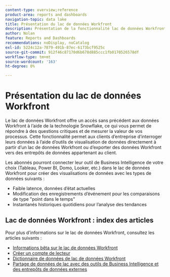 ```yaml
---
content-type: overview;reference
product-area: reports and dashboards
navigation-topic: data lake
title: Présentation du lac de données Workfront
description: Présentation de la fonctionnalité lac de données Workfront
author: Nolan
feature: Reports and Dashboards
recommendations: noDisplay, noCatalog
exl-id: 5224c12a-7879-491b-87ec-6173bcf9525c
source-git-commit: 912f46c87170d6b678d885ccc1fb0170526578df
workflow-type: tm+mt
source-wordcount: '163'
ht-degree: 0%

---
```


# Présentation du lac de données Workfront

Le lac de données Workfront offre un accès sans précédent aux données Workfront à l’aide de la technologie Snowflake, ce qui vous permet de répondre à des questions critiques et de mesurer la valeur de vos processus. Cette fonctionnalité permet aux clients d’entreprise d’interroger leurs données à l’aide d’outils de visualisation de données directement à partir d’un lac de données Workfront ou d’exporter des données Workfront vers des entrepôts de données appartenant au client.

Les abonnés pourront connecter leur outil de Business Intelligence de votre choix (Tableau, Power BI, Domo, Looker, etc.) dans le lac de données Workfront pour créer des visualisations de données avec les types de données suivants :

* Faible latence, données d’état actuelles
* Modification des enregistrements d’événement pour les comparaisons de type &quot;point dans le temps&quot;
* Instantanés historiques quotidiens pour l’analyse des tendances

## Lac de données Workfront : index des articles

Pour plus d’informations sur le lac de données Workfront, consultez les articles suivants :

* [Informations bêta sur le lac de données Workfront](/help/quicksilver/product-announcements/betas/data-lake-beta/data-lake-beta-information.md)
* [Créer un compte de lecteur](/help/quicksilver/reports-and-dashboards/data-lake/create-a-reader-account.md)
* [Dictionnaire de données de lac de données Workfront](/help/quicksilver/reports-and-dashboards/data-lake/data-dictionary.md)
* [Partage de données de lac avec des outils de Business Intelligence et des entrepôts de données externes](/help/quicksilver/reports-and-dashboards/data-lake/share-data-externally.md)
<!-- * [Basic Workfront data lake query examples](/help/quicksilver/reports-and-dashboards/data-lake/basic-query-examples.md) -->
